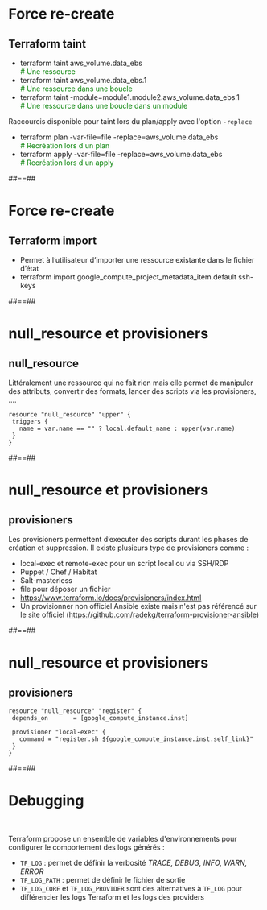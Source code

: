 

# Force re-create

## Terraform taint

- terraform taint aws_volume.data_ebs
  <br> <span style="color:green"># Une ressource</span>
- terraform taint aws_volume.data_ebs.1
  <br> <span style="color:green"># Une ressource dans une boucle</span>
- terraform taint -module=module1.module2.aws_volume.data_ebs.1<br>
  <span style="color:green"># Une ressource dans une boucle dans un module</span>

Raccourcis disponible pour taint lors du plan/apply avec l'option `-replace`

- terraform plan -var-file=file -replace=aws_volume.data_ebs
  <br> <span style="color:green"># Recréation lors d'un plan</span>
- terraform apply -var-file=file -replace=aws_volume.data_ebs
  <br> <span style="color:green"># Recréation lors d'un apply</span>


##==##


# Force re-create

## Terraform import

- Permet à l’utilisateur d’importer une ressource existante dans le fichier d’état
- terraform import google_compute_project_metadata_item.default ssh-keys


##==##


<!-- .slide: class="with-code-bg-dark"-->

# null_resource et provisioners

## null_resource

Littéralement une ressource qui ne fait rien mais elle permet de manipuler des attributs, convertir des formats, lancer des scripts via les provisioners, ....

```hcl-terraform
resource "null_resource" "upper" {
 triggers {
   name = var.name == "" ? local.default_name : upper(var.name)
 }
}
```




##==##


# null_resource et provisioners

## provisioners

Les provisioners permettent d’executer des scripts durant les phases de création et suppression. Il existe plusieurs type de provisioners comme :

- local-exec et remote-exec pour un script local ou via SSH/RDP
- Puppet / Chef / Habitat
- Salt-masterless
- file pour déposer un fichier
- https://www.terraform.io/docs/provisioners/index.html
- Un provisionner non officiel Ansible existe mais n'est pas référencé sur le site officiel (https://github.com/radekg/terraform-provisioner-ansible)


##==##


<!-- .slide: class="with-code-bg-dark"-->

# null_resource et provisioners

## provisioners

```hcl-terraform
resource "null_resource" "register" {
 depends_on       = [google_compute_instance.inst]

 provisioner "local-exec" {
   command = "register.sh ${google_compute_instance.inst.self_link}"
 }
}
```




##==##


# Debugging

<br>

Terraform propose un ensemble de variables d'environnements pour configurer le comportement des logs générés :

- `TF_LOG` : permet de définir la verbosité _TRACE, DEBUG, INFO, WARN, ERROR_
- `TF_LOG_PATH` : permet de définir le fichier de sortie
- `TF_LOG_CORE` et `TF_LOG_PROVIDER` sont des alternatives à `TF_LOG` pour différencier les logs Terraform et les logs des providers
